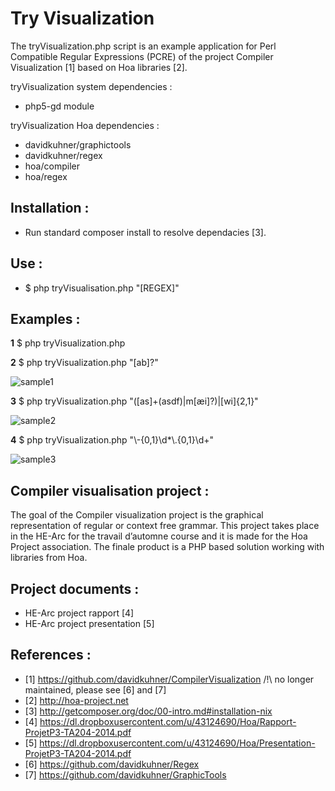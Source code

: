 Try Visualization
===================

The tryVisualization.php script is an example application for  Perl Compatible Regular Expressions (PCRE) of the project Compiler Visualization [1] based on Hoa libraries [2].


tryVisualization system dependencies :
- php5-gd module

tryVisualization Hoa dependencies :
- davidkuhner/graphictools
- davidkuhner/regex
- hoa/compiler
- hoa/regex

Installation :
--------------
* Run standard composer install to resolve dependacies [3].


Use : 
-----
* $ php tryVisualisation.php "[REGEX]"

Examples :
----------
**1** $ php tryVisualization.php

**2** $ php tryVisualization.php "[ab]?"

![sample1](https://dl.dropboxusercontent.com/u/43124690/Hoa/sample1.svg)

**3** $ php tryVisualization.php "([as]+(asdf)|m[æi]?)|[wi]{2,1}"

![sample2](https://dl.dropboxusercontent.com/u/43124690/Hoa/sample2.svg)

**4** $ php tryVisualization.php "\\-{0,1}\\d*\\.{0,1}\\d+"

![sample3](https://dl.dropboxusercontent.com/u/43124690/Hoa/sample3.svg)

Compiler visualisation project :
--------------------------------
The goal of the Compiler visualization project is the graphical representation of regular or context free 
grammar. This project takes place in the HE-Arc for the travail d’automne course and it is made for the 
Hoa Project association. The finale product is a PHP based solution working with libraries from Hoa. 

Project documents :
-------------------
* HE-Arc project rapport [4]
* HE-Arc project presentation [5]

References :
------------
* [1] https://github.com/davidkuhner/CompilerVisualization  /!\ no longer maintained, please see [6] and [7]
* [2] http://hoa-project.net
* [3] http://getcomposer.org/doc/00-intro.md#installation-nix
* [4] https://dl.dropboxusercontent.com/u/43124690/Hoa/Rapport-ProjetP3-TA204-2014.pdf
* [5] https://dl.dropboxusercontent.com/u/43124690/Hoa/Presentation-ProjetP3-TA204-2014.pdf
* [6] https://github.com/davidkuhner/Regex
* [7] https://github.com/davidkuhner/GraphicTools
